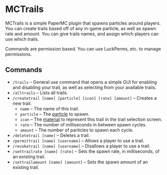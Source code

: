 # MCTrails
MCTrails is a simple PaperMC plugin that spawns particles around players. You can create trails based off of any in-game particle, as well
as spawn rate and amount. You can give trails names, and assign which players can use which trails.

Commands are permission based. You can use LuckPerms, etc. to manage permissions.

## Commands
* `/trails` – General use command that opens a simple GUI for enabling and disabling your trail, as well as selecting from your
available trails.
* `/alltrails` – Lists all trails.
* `/createtrail [name] [particle] [icon] [rate] [amount]` – Creates a new trail.
  * `name` – The name of this trail.
  * `particle` – The [particle](https://papermc.io/javadocs/paper/1.15/org/bukkit/Particle.html#enum.constant.summary) to spawn.
  * `icon` – The [material](https://papermc.io/javadocs/paper/1.15/org/bukkit/Particle.html#enum.constant.summary) to represent this
  trail in the trail selection screen.
  * `rate` – The number of milliseconds in between spawn cycles.
  * `amount` – The number of particles to spawn each cycle.
* `/deletetrail [name]` – Deletes a trail.
* `/permittrail [name] [username]` – Allows a player to use a trail.
* `/revoketrail [name] [username]` – Disallows a player to use a trail.
* `/settrailrate [name] [rate]` – Sets the spawn rate, in milliseconds, of an existing trail.
* `/settrailamount [name] [amount]` – Sets the spawn amount of an existing trail.
